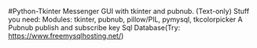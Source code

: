 #Python-Tkinter
Messenger GUI with tkinter and pubnub. (Text-only)
Stuff you need:
Modules: tkinter, pubnub, pillow/PIL, pymysql, tkcolorpicker
A Pubnub publish and subscribe key
Sql Database(Try: https://www.freemysqlhosting.net/)
